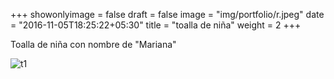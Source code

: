 +++
showonlyimage = false
draft = false
image = "img/portfolio/r.jpeg"
date = "2016-11-05T18:25:22+05:30"
title = "toalla de niña"
weight = 2
+++

Toalla de niña con nombre de "Mariana"

<!--more-->

![t1][1]

[1]: /img/r.jpeg 


